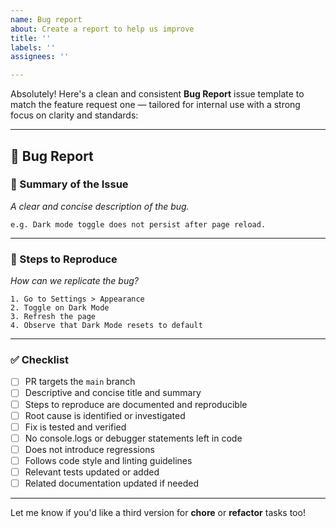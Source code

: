 ```yaml
---
name: Bug report
about: Create a report to help us improve
title: ''
labels: ''
assignees: ''

---
```


Absolutely! Here's a clean and consistent **Bug Report** issue template to match the feature request one — tailored for internal use with a strong focus on clarity and standards:

---

## 🐛 Bug Report

### 🧠 Summary of the Issue  
_A clear and concise description of the bug._  

```
e.g. Dark mode toggle does not persist after page reload.
```

---

### 🔁 Steps to Reproduce  
_How can we replicate the bug?_  

```
1. Go to Settings > Appearance  
2. Toggle on Dark Mode  
3. Refresh the page  
4. Observe that Dark Mode resets to default
```

---

### ✅ Checklist  

- [ ] PR targets the `main` branch  
- [ ] Descriptive and concise title and summary  
- [ ] Steps to reproduce are documented and reproducible  
- [ ] Root cause is identified or investigated  
- [ ] Fix is tested and verified  
- [ ] No console.logs or debugger statements left in code  
- [ ] Does not introduce regressions  
- [ ] Follows code style and linting guidelines  
- [ ] Relevant tests updated or added  
- [ ] Related documentation updated if needed

---

Let me know if you'd like a third version for **chore** or **refactor** tasks too!
